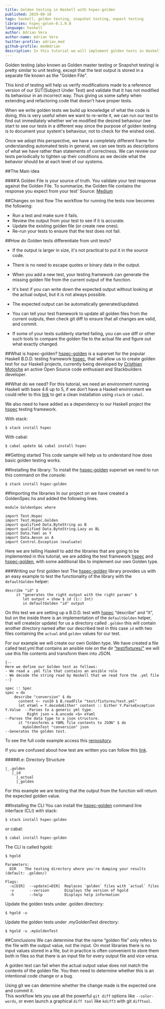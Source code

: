 ```yaml
---
title: Golden testing in Haskell with hspec-golden
published: 2019-08-10
tags: haskell, golden testing, snapshot testing, expect testing
libraries: hspec-golen-0.1.0.0
language: haskell
author: Adrian Vera
author-name: Adrian Vera
twitter-profile: adrian_med
github-profile: medAdrian
description: In this tutorial we will implement golden tests in Haskell using hspec-golden a super set of the known test framework hspec. A golden test is an Input/Output action that records the result of a test into a file known as the "Golden File".
---
```


Golden testing (also known as Golden master testing or Snapshot testing) is pretty similar to unit testing, except that the test output is stored in a separate file known as the "Golden File".

This kind of testing will help us verify modifications made to a reference version of our SUT(Subject Under Test) and validate that it has not modified its
behaviour in an incorrect way. Thus giving us some safety when extending and refactoring code that doesn't have proper tests.

When we write golden tests we build up knowledge of what the code is doing, this is very useful when we want to re-write it,
we can run our test to find out immediately whether we've modified the desired behaviour (we start to see our tests in a different way
since the purpose of golden testing is to document your system's behaviour, not to check for the wished one).

Once we adopt this perspective, we have a completely different frame for understanding automated tests in general,
we can see tests as descriptions of what we have rather than statements of correctness.
We can review our tests periodically to tighten up their conditions as we decide what the behavior should be at each level of our systems.

##The Main idea

####‘A Golden File is your source of truth. You validate your test response against the Golden File. To summarize, the Golden file contains the response you expect from your test’
Source: [Medium](https://medium.com/@jarifibrahim/golden-files-why-you-should-use-them-47087ec994bf) 

##Changes on test flow
The workflow for running the tests now becomes the following:

* Run a test and make sure it fails.
* Review the output from your test to see if it is accurate.
* Update the existing golden file (or create new ones).
* Re-run your tests to ensure that the test does not fail.

##How do Golden tests differentiate from unit tests?
* If the output is larger in size, it's not practical to put it in the source code.

* There is no need to escape quotes or binary data in the output.

* When you add a new test, your testing framework can generate the missing golden file from the current output of the function.

* It's best if you can write down the expected output without looking at the actual output, but it is not always possible.

* The expected output can be automatically generated/updated.

* You can tell your test framework to update all golden files from the current outputs, then check git diff to ensure that all changes are valid, and commit.

* If some of your tests suddenly started failing, you can use diff or other such tools to compare the golden file to the actual file and figure out what exactly changed.

##What is hspec-golden?
[hspec-golden](https://github.com/stackbuilders/hspec-golden) is a superset for the popular Haskell B.D.D. testing framework [hspec](https://github.com/hspec/hspec),
that will allow us to create golden test for our Haskell projects,
currently being developed by [Cristhian Motoche](https://github.com/CristhianMotoche) an active Open Source code enthusiast and Stackbuilders developer.

##What do we need?
For this tutorial, we need an environment running Haskell with base 4.6 up to 5,
if we don’t have a Haskell environment we could refer to this [link](https://wiki.haskell.org/Haskell_in_5_steps#Install_Haskell) to get a clean installation using `stack` or `cabal`.

We also need to have added as a dependency to our Haskell project the [hspec](https://github.com/hspec/hspec) testing framework.

With stack:

``$ stack install hspec``

With cabal:

``$ cabal update && cabal install hspec``

##Getting started
This code sample will help us to understand how does basic golden testing works.

##Installing the library:
To install the [hspec-golden](https://github.com/stackbuilders/hspec-golden) superset we need to run this command on the console:

``$ stack install hspec-golden``

##Importing the libraries
In our project on we have created a GoldenSpec.hs and added the following lines.
``` 
module GoldenSpec where

import Test.Hspec
import Test.Hspec.Golden
import qualified Data.ByteString as B
import qualified Data.ByteString.Lazy as BL
import Data.Yaml as Y
import Data.Aeson as A
import Control.Exception (evaluate)
```

Here we are telling Haskell to add the libraries that are going to be implemented in this tutorial,
we are adding the test framework [hspec](https://github.com/hspec/hspec) and [hspec-golden](https://github.com/stackbuilders/hspec-golden),
with some additional libs to implement our own Golden type.


###Writing our first golden test
The [hspec-golden](https://github.com/stackbuilders/hspec-golden) library provides us with an easy example to test the functionality of the library with the `defaultGolden` helper:

``` 
describe "id" $
     it "generates the right output with the right params" $
        let output = show $ id (1:: Int)
        in defaultGolden "id" output
```

On this test we are setting up a B.D.D. test with [hspec](https://github.com/hspec/hspec) “describe” and “it”,
but on the inside there is an implementation of the `defaultGolden` helper,
that will create(or update) for us a directory called `.golden` this will contain another directory named after our described test in this case `id` with two files containing the `actual` and `golden` values for our test.

For our example we will create our own Golden type.
We have created a file called test.yml that contains an ansible role on the dir ["test/fixtures/"](https://github.com/MedAdrian/hspec-golden-tutorial/blob/master/test/fixtures/test.yml) 
we will use this file contents and transform them into JSON.

```
{--
Here we define our Golden test as follows:
- We read a .yml file that contains an ansible role
- We decode the string read by Haskell that we read form the .yml file
--}

spec :: Spec
spec = do
    describe "conversion" $ do
      content <- runIO $ B.readFile "test/fixtures/test.yml"
      let eYaml = Y.decodeEither' content :: Either Y.ParseException Y.Value  --Parses to a generic yml type.
          Right json = A.encode <$> eYaml                                     --Parses the data type to a json structure.
      it "transforms a YAML file contents to JSON" $ do
        myGoldenTest "conversion" json                                        --Generates the golden test.
```

To see the full code example access this [rerpository](https://github.com/MedAdrian/hspec-golden-tutorial).

If you are confused about how test are written you can follow this [link](http://hspec.github.io/hspec-discover.html).

#####I.e: Directory Structure 
``` 
|_.golden
   |_id
     |_actual
     |_golden
```

For this example we are testing that the output from the function will return the expected golden value.

##Installing the CLI
You can install the [hspec-golden](https://github.com/stackbuilders/hspec-golden) command line interface (CLI) with stack:

``` $ stack install hspec-golden ```

or cabal:

``` $ cabal install hspec-golden ```

The CLI is called hgold:
```
$ hgold

Parameters:
  DIR    The testing directory where you're dumping your results (default: .golden/)

Flags:
  -u[DIR]  --update[=DIR]  Replaces `golden` files with `actual` files
  -v       --version       Displays the version of hgold
  -h       --help          Displays help information
```

Update the golden tests under .golden directory:

``` $ hgold -u ```

Update the golden tests under .myGoldenTest directory:

``` $ hgold -u .myGoldenTest ```

##Conclusions
We can determine that the name “golden file” only refers to the file with the output value, not the input.
On most libraries there is no input values stored in a file,
but in practice is often convenient to store them both in files so that there is an input file for every output file and vice versa.

A golden test can fail when the actual output value does not match the contents of the golden file.
You then need to determine whether this is an intentional code change or a bug.

Using git we can determine whether the change made is the expected one and commit it.  
This workflow lets you use all the powerful ``git diff`` options like ``--color-words``,
or even launch a graphical ``diff tool`` like ``kdiff3`` with git ``difftool``.